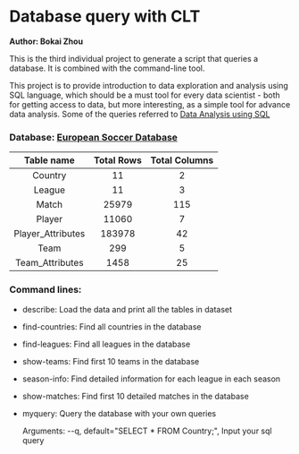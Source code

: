 # Database query with CLT

__Author: Bokai Zhou__

This is the third individual project to generate a script that queries a database. It is combined with the command-line tool. 

This project is to provide introduction to data exploration and analysis using SQL language, which should be a must tool for every data scientist - both for getting access to data, but more interesting, as a simple tool for advance data analysis. Some of the queries referred to [Data Analysis using SQL](https://www.kaggle.com/code/dimarudov/data-analysis-using-sql/notebook)


### Database: [European Soccer Database](https://www.kaggle.com/datasets/hugomathien/soccer)

| Table name |	Total Rows |	Total Columns |
|:----:|:--------:|:----:|
|Country|	11|	2|
|League	|11	|3|
|Match	|25979	|115|
|Player|	11060	|7|
|Player_Attributes	|183978|	42|
|Team	|299|	5|
|Team_Attributes	|1458	|25|


### Command lines:
- describe: Load the data and print all the tables in dataset

- find-countries: Find all countries in the database
  
- find-leagues: Find all leagues in the database

- show-teams: Find first 10 teams in the database
           
- season-info: Find detailed information for each league in each season
  
- show-matches: Find first 10 detailed matches in the database

- myquery: Query the database with your own queries

  Arguments: 
    --q, default="SELECT * FROM Country;", Input your sql query
